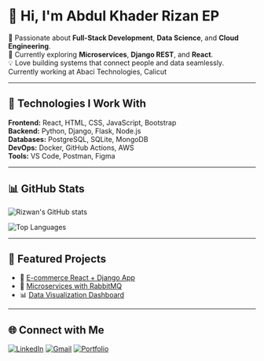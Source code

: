 # 👋 Hi, I'm Abdul Khader Rizan EP

🎯 Passionate about **Full-Stack Development**, **Data Science**, and **Cloud Engineering**.  
🚀 Currently exploring **Microservices**, **Django REST**, and **React**.  
💡 Love building systems that connect people and data seamlessly.
Currently working at Abaci Technologies, Calicut

---

## 🧠 Technologies I Work With

**Frontend:** React, HTML, CSS, JavaScript, Bootstrap  
**Backend:** Python, Django, Flask, Node.js  
**Databases:** PostgreSQL, SQLite, MongoDB  
**DevOps:** Docker, GitHub Actions, AWS  
**Tools:** VS Code, Postman, Figma  

---

## 📊 GitHub Stats

![Rizwan's GitHub stats](https://github-readme-stats.vercel.app/api?username=rizanep&show_icons=true&theme=tokyonight)

![Top Languages](https://github-readme-stats.vercel.app/api/top-langs/?username=rizanep&layout=compact&theme=tokyonight)

---

## 🧩 Featured Projects

- 🔗 [E-commerce React + Django App](https://github.com/rizanep/ecommerce-react-django)
- 💾 [Microservices with RabbitMQ](https://github.com/rizanep/kam.com-backenddocker)
- 📊 [Data Visualization Dashboard](https://github.com/rizanep/data-dashboard)

---

## 🌐 Connect with Me

[![LinkedIn](https://img.shields.io/badge/LinkedIn-blue?style=flat&logo=linkedin)](https://linkedin.com/in/your-link)
[![Gmail](https://img.shields.io/badge/Gmail-red?style=flat&logo=gmail&logoColor=white)](mailto:yourmail@gmail.com)
[![Portfolio](https://img.shields.io/badge/Portfolio-000?style=flat&logo=vercel&logoColor=white)](https://your-portfolio-link.com)
